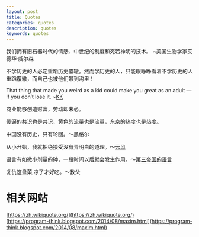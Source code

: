 ```yaml
---
layout: post
title: Quotes
categories: quotes
description: quotes
keywords: quotes
---
```


我们拥有旧石器时代的情感、中世纪的制度和宛若神明的技术。 ~美国生物学家艾德华·威尔森

不学历史的人必定重蹈历史覆辙。然而学历史的人，只能眼睁睁看着不学历史的人重蹈覆辙，而自己也被他们带到沟里！

That thing that made you weird as a kid could make you great as an adult — if you don’t lose it. ~[KK
](https://kk.org/thetechnium/99-additional-bits-of-unsolicited-advice/)

商业能够创造财富，劳动却未必。

傻逼的共识也是共识，黄色的流量也是流量，东京的热度也是热度。

中国没有历史，只有轮回。～黑格尔

从小开始，我就拒绝接受没有弄明白的道理。～[云风](https://program-think.blogspot.com/https://blog.codingnow.com/2007/08/e.html
)

语言有如微小剂量的砷，一段时间以后就会发生作用。～[第三帝国的语言](https://book.douban.com/subject/25723401/)

复仇这盘菜,凉了才好吃。～教父

# 相关网站
[https://zh.wikiquote.org/](https://zh.wikiquote.org/)  
[https://program-think.blogspot.com/2014/08/maxim.html](https://program-think.blogspot.com/2014/08/maxim.html)  
